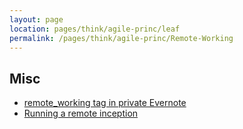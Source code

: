 ```yaml
---
layout: page
location: pages/think/agile-princ/leaf
permalink: /pages/think/agile-princ/Remote-Working
---
```



## Misc

- [remote_working tag in private Evernote](https://www.evernote.com/client/web?login=true#?an=true&n=43f30c47-1116-457e-bc4b-4834d8eef053&query=tag%1Fremote_working%1FtagGuid%3A16f45b2c-49c8-4717-90b2-16a8dedc4b6c%1Eview%3AVIEW%2FALL_NOTES&)
- [Running a remote inception](/pages/think/events/workshops/Remote-Inception)